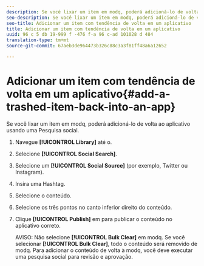 ```yaml
---
description: Se você lixar um item em modq, poderá adicioná-lo de volta ao aplicativo usando uma Pesquisa social.
seo-description: Se você lixar um item em modq, poderá adicioná-lo de volta ao aplicativo usando uma Pesquisa social.
seo-title: Adicionar um item com tendência de volta em um aplicativo
title: Adicionar um item com tendência de volta em um aplicativo
uuid: 96 c 5 db 19-999 f -476 f-a 96 c-ad 101028 d 484
translation-type: tm+mt
source-git-commit: 67aeb3de964473b326c88c3a3f81ff48a6a12652

---
```



# Adicionar um item com tendência de volta em um aplicativo{#add-a-trashed-item-back-into-an-app}

Se você lixar um item em modq, poderá adicioná-lo de volta ao aplicativo usando uma Pesquisa social.

1. Navegue **[!UICONTROL Library]** até o.
1. Selecione **[!UICONTROL Social Search]**.
1. Selecione um **[!UICONTROL Social Source]** (por exemplo, Twitter ou Instagram).
1. Insira uma Hashtag.
1. Selecione o conteúdo.
1. Selecione os três pontos no canto inferior direito do conteúdo.
1. Clique **[!UICONTROL Publish]** em para publicar o conteúdo no aplicativo correto.

   AVISO: Não selecione **[!UICONTROL Bulk Clear]** em modq. Se você selecionar **[!UICONTROL Bulk Clear]**, todo o conteúdo será removido de modq. Para adicionar o conteúdo de volta à modq, você deve executar uma pesquisa social para revisão e aprovação.
